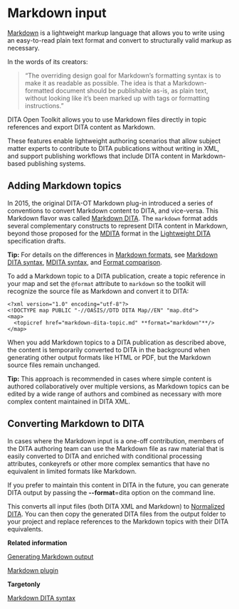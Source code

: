 # Markdown input

[Markdown](https://daringfireball.net/projects/markdown/) is a lightweight markup language that allows you to write using an easy-to-read plain text format and convert to structurally valid markup as necessary.

In the words of its creators:

> “The overriding design goal for Markdown’s formatting syntax is to make it as readable as possible. The idea is that a Markdown-formatted document should be publishable as-is, as plain text, without looking like it’s been marked up with tags or formatting instructions.”

DITA Open Toolkit allows you to use Markdown files directly in topic references and export DITA content as Markdown.

These features enable lightweight authoring scenarios that allow subject matter experts to contribute to DITA publications without writing in XML, and support publishing workflows that include DITA content in Markdown-based publishing systems.

## Adding Markdown topics

In 2015, the original DITA-OT Markdown plug-in introduced a series of conventions to convert Markdown content to DITA, and vice-versa. This Markdown flavor was called [Markdown DITA](Markdown-DITA-syntax.md). The `markdown` format adds several complementary constructs to represent DITA content in Markdown, beyond those proposed for the [MDITA](MDITA-syntax.md) format in the [Lightweight DITA](lwdita-input.md) specification drafts.

**Tip:** For details on the differences in [Markdown formats](markdown-formats.md), see [Markdown DITA syntax](Markdown-DITA-syntax.md), [MDITA syntax](MDITA-syntax.md), and [Format comparison](Format-comparison.md).

To add a Markdown topic to a DITA publication, create a topic reference in your map and set the `@format` attribute to `markdown` so the toolkit will recognize the source file as Markdown and convert it to DITA:

```
<?xml version="1.0" encoding="utf-8"?>
<!DOCTYPE map PUBLIC "-//OASIS//DTD DITA Map//EN" "map.dtd">
<map>
  <topicref href="markdown-dita-topic.md" **format="markdown"**/>
</map>
```

When you add Markdown topics to a DITA publication as described above, the content is temporarily converted to DITA in the background when generating other output formats like HTML or PDF, but the Markdown source files remain unchanged.

**Tip:** This approach is recommended in cases where simple content is authored collaboratively over multiple versions, as Markdown topics can be edited by a wide range of authors and combined as necessary with more complex content maintained in DITA XML.

## Converting Markdown to DITA

In cases where the Markdown input is a one-off contribution, members of the DITA authoring team can use the Markdown file as raw material that is easily converted to DITA and enriched with conditional processing attributes, conkeyrefs or other more complex semantics that have no equivalent in limited formats like Markdown.

If you prefer to maintain this content in DITA in the future, you can generate DITA output by passing the **--format**=dita option on the command line.

This converts all input files \(both DITA XML and Markdown\) to [Normalized DITA](dita2dita.md). You can then copy the generated DITA files from the output folder to your project and replace references to the Markdown topics with their DITA equivalents.

**Related information**  


[Generating Markdown output](dita2markdown.md)

[Markdown plugin](https://www.oxygenxml.com/events/2015/dita-ot_day.html#Markdown_plugin)

**Targetonly**  


[Markdown DITA syntax](Markdown-DITA-syntax.md)

